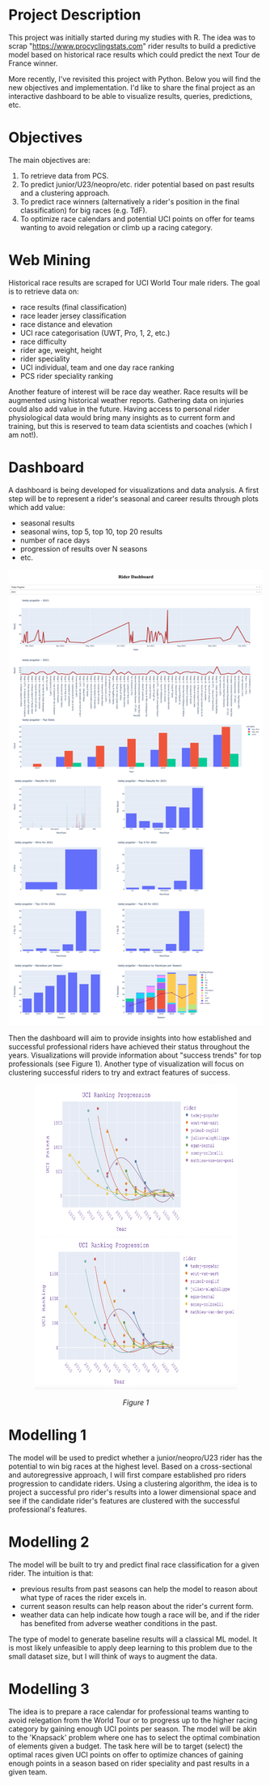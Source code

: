 # Project Description
This project was initially started during my studies with R. The idea was to scrap "https://www.procyclingstats.com" rider results to build a predictive model based on historical race results which could predict the next Tour de France winner.

More recently, I've revisited this project with Python. Below you will find the new objectives and implementation. I'd like to share the final project as an interactive dashboard to be able to visualize results, queries, predictions, etc.

# Objectives
The main objectives are:

1. To retrieve data from PCS.
2. To predict junior/U23/neopro/etc. rider potential based on past results and a clustering approach.
3. To predict race winners (alternatively a rider's position in the final classification) for big races (e.g. TdF).
4. To optimize race calendars and potential UCI points on offer for teams wanting to avoid relegation or climb up a racing category.

# Web Mining
Historical race results are scraped for UCI World Tour male riders. The goal is to retrieve data on: 

- race results (final classification)
- race leader jersey classification
- race distance and elevation
- UCI race categorisation (UWT, Pro, 1, 2, etc.)
- race difficulty
- rider age, weight, height
- rider speciality
- UCI individual, team and one day race ranking
- PCS rider speciality ranking

Another feature of interest will be race day weather. Race results will be augmented using historical weather reports. Gathering data on injuries could also add value in the future. Having access to personal rider physiological data would bring many insights as to current form and training, but this is reserved to team data scientists and coaches (which I am not!).

# Dashboard
A dashboard is being developed for visualizations and data analysis. A first step will be to represent a rider's seasonal and career results through plots which add value:

- seasonal results
- seasonal wins, top 5, top 10, top 20 results
- number of race days
- progression of results over N seasons
- etc.

<p align="center">
  <img width="600" height="900" src="https://github.com/K-Schubert/TdF-Winners/blob/master/media/dash_app_screenshot.png">
</p>

Then the dashboard will aim to provide insights into how established and successful professional riders have achieved their status throughout the years. Visualizations will provide information about "success trends" for top professionals (see Figure 1). Another type of visualization will focus on clustering successful riders to try and extract features of success.

<p align="center">
  <img width="400" height="300" src="https://github.com/K-Schubert/TdF-Winners/blob/master/media/uci_points_trend.png">
  <img width="400" height="300" src="https://github.com/K-Schubert/TdF-Winners/blob/master/media/uci_position_trend.png">
</p>
<p align="center">
  <em>Figure 1</em>
 </p>

# Modelling 1
The model will be used to predict whether a junior/neopro/U23 rider has the potential to win big races at the highest level. Based on a cross-sectional and autoregressive approach, I will first compare established pro riders progression to candidate riders. Using a clustering algorithm, the idea is to project a successful pro rider's results into a lower dimensional space and see if the candidate rider's features are clustered with the successful professional's features.

# Modelling 2
The model will be built to try and predict final race classification for a given rider. The intuition is that:

- previous results from past seasons can help the model to reason about what type of races the rider excels in.
- current season results can help reason about the rider's current form.
- weather data can help indicate how tough a race will be, and if the rider has benefited from adverse weather conditions in the past.

The type of model to generate baseline results will a classical ML model. It is most likely unfeasible to apply deep learning to this problem due to the small dataset size, but I will think of ways to augment the data.

# Modelling 3
The idea is to prepare a race calendar for professional teams wanting to avoid relegation from the World Tour or to progress up to the higher racing category by gaining enough UCI points per season. The model will be akin to the 'Knapsack' problem where one has to select the optimal combination of elements given a budget. The task here will be to target (select) the optimal races given UCI points on offer to optimize chances of gaining enough points in a season based on rider speciality and past results in a given team.
